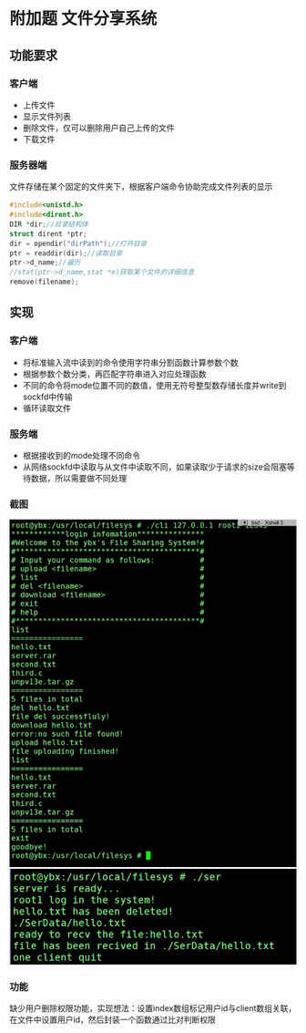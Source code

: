 # 附加题 文件分享系统

## 功能要求

### 客户端
- 上传文件
- 显示文件列表
- 删除文件，仅可以删除用户自己上传的文件
- 下载文件

### 服务器端
文件存储在某个固定的文件夹下，根据客户端命令协助完成文件列表的显示
``` c
#include<unistd.h>
#include<dirent.h>
DIR *dir;//目录结构体
struct dirent *ptr;
dir = opendir("dirPath");//打开目录
ptr = readdir(dir);//读取目录
ptr->d_name;//遍历
//stat(ptr->d_name,stat *e)获取某个文件的详细信息
remove(filename);
```
## 实现

### 客户端
+ 将标准输入流中读到的命令使用字符串分割函数计算参数个数
+ 根据参数个数分类，再匹配字符串进入对应处理函数
+ 不同的命令将mode位置不同的数值，使用无符号整型数存储长度并write到sockfd中传输
+ 循环读取文件
### 服务端
+ 根据接收到的mode处理不同命令
+ 从网络sockfd中读取与从文件中读取不同，如果读取少于请求的size会阻塞等待数据，所以需要做不同处理
### 截图
![](1.png)
![](2.png)

### 功能

缺少用户删除权限功能，实现想法：设置index数组标记用户id与client数组关联，在文件中设置用户id，然后封装一个函数通过比对判断权限
